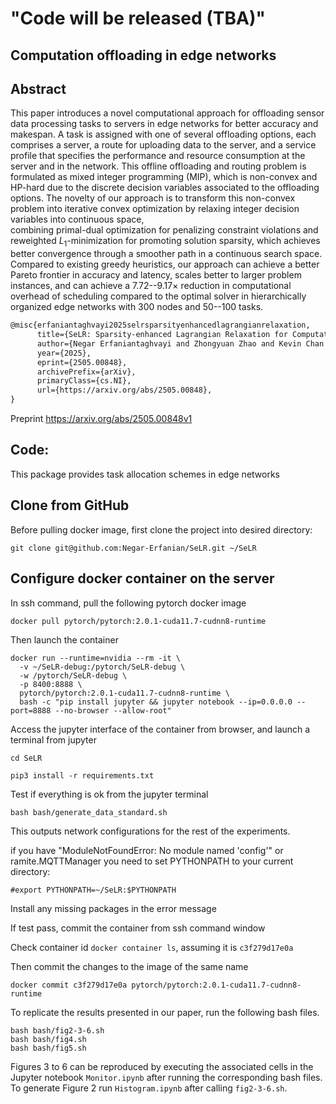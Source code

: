 # "Code will be released (TBA)"



## Computation offloading in edge networks

## Abstract 
This paper introduces a novel computational approach for offloading sensor data processing tasks to servers in edge networks for better accuracy and makespan. 
A task is assigned with one of several offloading options, each comprises a server, a route for uploading data to the server, and a service profile that specifies the  performance and resource consumption at the server and in the network.
This offline offloading and routing problem is formulated as mixed integer programming (MIP), which is non-convex and HP-hard due to the discrete decision variables associated to the offloading options.
The novelty of our approach is to transform this non-convex problem into iterative convex optimization by relaxing integer decision variables into continuous space,  
combining primal-dual optimization for penalizing constraint violations and reweighted $L_1$-minimization for promoting solution sparsity, which achieves better convergence through a smoother path in a continuous search space. 
Compared to existing greedy heuristics, our approach can achieve a better Pareto frontier in accuracy and latency, scales better to larger problem instances, and can achieve a 7.72--9.17$\times$ reduction in  computational overhead of scheduling compared to the optimal solver in hierarchically organized edge networks with 300 nodes and 50--100 tasks.

```latex
@misc{erfaniantaghvayi2025selrsparsityenhancedlagrangianrelaxation,
      title={SeLR: Sparsity-enhanced Lagrangian Relaxation for Computation Offloading at the Edge}, 
      author={Negar Erfaniantaghvayi and Zhongyuan Zhao and Kevin Chan and Ananthram Swami and Santiago Segarra},
      year={2025},
      eprint={2505.00848},
      archivePrefix={arXiv},
      primaryClass={cs.NI},
      url={https://arxiv.org/abs/2505.00848}, 
}
```

Preprint <https://arxiv.org/abs/2505.00848v1>

## Code:

This package provides task allocation schemes in edge networks


## Clone from GitHub

Before pulling docker image, first clone the project into desired directory:

```
git clone git@github.com:Negar-Erfanian/SeLR.git ~/SeLR
```

## Configure docker container on the server
In ssh command, pull the following pytorch docker image

```
docker pull pytorch/pytorch:2.0.1-cuda11.7-cudnn8-runtime
```

Then launch the container


```
docker run --runtime=nvidia --rm -it \
  -v ~/SeLR-debug:/pytorch/SeLR-debug \
  -w /pytorch/SeLR-debug \
  -p 8400:8888 \
  pytorch/pytorch:2.0.1-cuda11.7-cudnn8-runtime \
  bash -c "pip install jupyter && jupyter notebook --ip=0.0.0.0 --port=8888 --no-browser --allow-root"

```

Access the jupyter interface of the container from browser, and launch a terminal from jupyter


`cd SeLR`

`pip3 install -r requirements.txt`

Test if everything is ok from the jupyter terminal

```
bash bash/generate_data_standard.sh
```

This outputs network configurations for the rest of the experiments.

if you have "ModuleNotFoundError: No module named 'config'" or ramite.MQTTManager you need to set PYTHONPATH to your current directory:

```
#export PYTHONPATH=~/SeLR:$PYTHONPATH
```


Install any missing packages in the error message

If test pass, commit the container from ssh command window

Check container id `docker container ls`, assuming it is `c3f279d17e0a`

Then commit the changes to the image of the same name

`docker commit c3f279d17e0a pytorch/pytorch:2.0.1-cuda11.7-cudnn8-runtime`

To replicate the results presented in our paper, run the following bash files.
```
bash bash/fig2-3-6.sh
bash bash/fig4.sh
bash bash/fig5.sh

```



Figures 3 to 6 can be reproduced by executing the associated cells in the Jupyter notebook `Monitor.ipynb` after running the corresponding bash files. To generate Figure 2 run `Histogram.ipynb` after calling `fig2-3-6.sh`.



